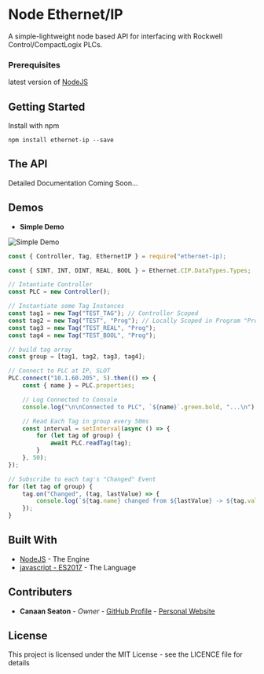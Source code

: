 
# Node Ethernet/IP

A simple-lightweight node based API for interfacing with Rockwell Control/CompactLogix PLCs.

### Prerequisites

latest version of [NodeJS](https://nodejs.org/en/)

## Getting Started

Install with npm

```
npm install ethernet-ip --save
```
## The API

Detailed Documentation Coming Soon...

## Demos

- **Simple Demo**

![Simple Demo](http://f.cl.ly/items/3w452r3v3i1s0Z1f2X11/Screen%20recording%202018-03-06%20at%2004.58.30%20PM.gif)

```javascript
const { Controller, Tag, EthernetIP } = require("ethernet-ip);

const { SINT, INT, DINT, REAL, BOOL } = Ethernet.CIP.DataTypes.Types;

// Intantiate Controller
const PLC = new Controller();

// Instantiate some Tag Instances
const tag1 = new Tag("TEST_TAG"); // Controller Scoped
const tag2 = new Tag("TEST", "Prog"); // Locally Scoped in Program "Prog"
const tag3 = new Tag("TEST_REAL", "Prog");
const tag4 = new Tag("TEST_BOOL", "Prog");

// build tag array
const group = [tag1, tag2, tag3, tag4];

// Connect to PLC at IP, SLOT
PLC.connect("10.1.60.205", 5).then(() => {
    const { name } = PLC.properties;

    // Log Connected to Console
    console.log("\n\nConnected to PLC", `${name}`.green.bold, "...\n");

    // Read Each Tag in group every 50ms
    const interval = setInterval(async () => {
        for (let tag of group) {
            await PLC.readTag(tag);
        }
    }, 50);
});

// Subscribe to each tag's "Changed" Event
for (let tag of group) {
    tag.on("Changed", (tag, lastValue) => {
        console.log(`${tag.name} changed from ${lastValue} -> ${tag.value}`);
    });
}
```

## Built With

* [NodeJS](https://nodejs.org/en/) - The Engine
* [javascript - ES2017](https://maven.apache.org/) - The Language

## Contributers

* **Canaan Seaton** - *Owner* - [GitHub Profile](https://github.com/cmseaton42) - [Personal Website](http://www.canaanseaton.com/)

## License

This project is licensed under the MIT License - see the LICENCE file for details
